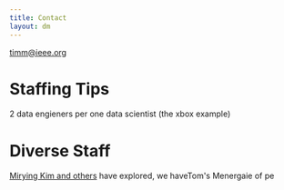 ```yaml
---
title: Contact
layout: dm 
---
```


<a href="mailto:timm@ieee.org">timm@ieee.org</a>

# Staffing Tips

2 data engieners per one data scientist (the xbox example)

# Diverse Staff

[Mirying Kim and others](/refs#Kim17) have explored, we haveTom's Menergaie of pe
